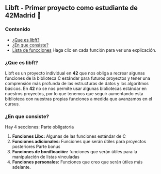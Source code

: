 ## Libft - Primer proyecto como estudiante de 42Madrid 🚀
### Contenido
* [¿Que es libft?](#que-es-libft)
* [¿En que consiste?](#en-que-consiste)
* [Lista de funcciones](#list-of-functions)  Haga clic en cada función para ver una explicación.

### ¿Que es libft?

Libft es un proyecto individual en <b>42</b> que nos obliga a recrear algunas funciones de la biblioteca C estándar para futuros proyectos  y tener una comprensión más profunda de las estructuras de datos y los algoritmos básicos. En <b>42</b> no se nos permite usar algunas bibliotecas estándar en nuestros proyectos, por lo que tenemos que seguir aumentando esta biblioteca con nuestras propias funciones a medida que avanzamos en el cursus.


### ¿En que consiste?

Hay 4 secciones:
    Parte obligatoria
1. **Funciones Libc:** Algunas de las funciones estándar de C
2. **Funciones adicionales:** Funciones que serán útiles para proyectos posteriores
    Parte bonus
3. **Funciones de bonificación:** funciones que serán útiles para la manipulación de listas vinculadas
4. **Funciones personales:** Funciones que creo que serán útiles más adelante.

